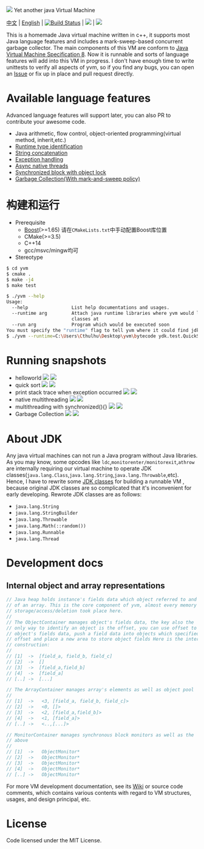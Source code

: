 ![](./public/dragon.png) Yet another java Virtual Machine

[中文](https://github.com/racaljk/yvm/blob/master/README.md) | [English](https://github.com/racaljk/yvm/blob/master/README.EN.md)
| [![Build Status](https://travis-ci.org/racaljk/yvm.svg?branch=master)](https://travis-ci.org/racaljk/yvm) | ![](https://img.shields.io/badge/comiler-MSVC2017-brightgreen.svg) | ![](https://img.shields.io/badge/comiler-gcc7.0-brightgreen.svg)


This is a homemade Java virtual machine written in c++, it supports most Java language features and includes a mark-sweep-based concurrent garbage collector. The main components of this VM are conform to [Java Virtual Machine Specification 8](https://docs.oracle.com/javase/specs/jvms/se8/jvms8.pdf). Now it is runnable and sorts of language features will add into this VM in progress. I don't have enough time to write unittests to verify all aspects of yvm, so if you find any bugs, you can open an [Issue](https://github.com/racaljk/yvm/issues/new) or fix up in place and pull request directly.

# Available language features
Advanced language features will support later, you can also PR to contribute your awesome code.
+ Java arithmetic, flow control, object-oriented programming(virtual method, inherit,etc.)
+ [Runtime type identification](./javaclass/ydk/test/InstanceofTest.java)
+ [String concatenation](./javaclass/ydk/test/StringConcatenation.java)
+ [Exception handling](./javaclass/ydk/test/ThrowExceptionTest.java)
+ [Async native threads](./javaclass/ydk/test/CreateAsyncThreadsTest.java)
+ [Synchronized block with object lock](./javaclass/ydk/test/SynchronizedBlockTest.java)
+ [Garbage Collection(With mark-and-sweep policy)](./javaclass/ydk/test/GCTest.java)

# 构建和运行
+ Prerequisite
  + [Boost](https://www.boost.org/)(>=1.65) 请在`CMakeLists.txt`中手动配置Boost库位置
  + CMake(>=3.5)
  + C++14
  + gcc/msvc/mingw均可
+ Stereotype
```bash
$ cd yvm
$ cmake .
$ make -j4
$ make test
```
```bash
$ ./yvm --help
Usage:
  --help                List help documentations and usages.
  --runtime arg         Attach java runtime libraries where yvm would lookup 
                        classes at
  --run arg             Program which would be executed soon
You must specify the "runtime" flag to tell yvm where it could find jdk classes, and also program name is required.
$ ./yvm --runtime=C:\Users\Cthulhu\Desktop\yvm\bytecode ydk.test.QuickSort
```

# Running snapshots
+ helloworld
![](./public/hw.png)
![](./public/helloworld.png)
+ quick sort
![](./public/quicksort_java.png)
![](./public/quicksort_console.png)
+ print stack trace when exception occurred
![](./public/stj.png)
![](./public/stc.png)
+ native multithreading
![](./public/without_synchronized_java.png)
![](./public/without_synchronized_console.png)
+ multithreading with synchronized(){}
![](./public/synchronized_java.png)
![](./public/synchronized_console.png)
+ Garbage Collection
![](./public/gc_java.png)
![](./public/gc_sampling_2.png)

# About JDK
Any java virtual machines can not run a Java program without Java libraries. As you may know, some opcodes like `ldc`,`monitorenter/monitorexit`,`athrow` are internally requiring our virtual machine to operate JDK classes(`java.lang.Class`,`java.lang.String`,`java.lang.Throwable`,etc). Hence, I have to rewrite some [JDK classes](./javaclass) for building a runnable VM , because original JDK classes are so complicated that it's inconvenient for early developing.
Rewrote JDK classes are as follows:
+ `java.lang.String`
+ `java.lang.StringBuilder`
+ `java.lang.Throwable`
+ `java.lang.Math(::random())`
+ `java.lang.Runnable`
+ `java.lang.Thread`

# Development docs
## Internal object and array representations
```cpp
// Java heap holds instance's fields data which object referred to and elements
// of an array. This is the core component of yvm, almost every memory
// storage/access/deletion took place here.
//
// The ObjectContainer manages object's fields data, the key also the
// only way to identify an object is the offset, you can use offset to get
// object's fields data, push a field data into objects which specified by
// offset and place a new area to store object fields Here is the internal
// construction:
//
// [1]  ->  [field_a, field_b, field_c]
// [2]  ->  []
// [3]  ->  [field_a,field_b]
// [4]  ->  [field_a]
// [..] ->  [...]

// The ArrayContainer manages array's elements as well as object pool
//
// [1]  ->   <3, [field_a, field_b, field_c]>
// [2]  ->   <0, []>
// [3]  ->   <2, [field_a,field_b]>
// [4]  ->   <1, [field_a]>
// [..] ->   <..,[...]>

// MonitorContainer manages synchronous block monitors as well as the
// above
//
// [1]  ->   ObjectMonitor*
// [2]  ->   ObjectMonitor*
// [3]  ->   ObjectMonitor*
// [4]  ->   ObjectMonitor*
// [..] ->   ObjectMonitor*

```
For more VM development documentation, see its [Wiki](https://github.com/racaljk/yvm/wiki) or source code comments, which contains various contents with regard to VM structures, usages, and design principal, etc.  

# License
Code licensed under the MIT License.
